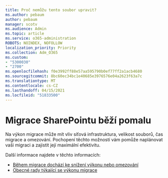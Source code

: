 ```yaml
---
title: Proč nemůžu tento soubor upravit?
ms.author: pebaum
author: pebaum
manager: scotv
ms.audience: Admin
ms.topic: article
ms.service: o365-administration
ROBOTS: NOINDEX, NOFOLLOW
localization_priority: Priority
ms.collection: Adm_O365
ms.custom:
- "5300030"
- "2700"
ms.openlocfilehash: f0e3992ff88e57aa595790b0ef77ff2a1acb4680
ms.sourcegitcommit: 8bc60ec34bc1e40685e3976576e04a2623f63a7c
ms.translationtype: MT
ms.contentlocale: cs-CZ
ms.lasthandoff: 04/15/2021
ms.locfileid: "51833500"
---
```

# <a name="sharepoint-migration-is-running-slowly"></a>Migrace SharePointu běží pomalu

Na výkon migrace může mít vliv síťová infrastruktura, velikost souborů, čas migrace a omezování. Pochopení těchto možností vám pomůže naplánovat vaši migraci a zajistit její maximální efektivitu.

Další informace najdete v těchto informacích:

- [Během migrace dochází ke snížení výkonu nebo omezování](https://docs.microsoft.com/sharepointmigration/sharepoint-online-and-onedrive-migration-speed#faq-and-troubleshooting)
- [Obecné rady týkající se výkonu migrace](https://docs.microsoft.com/sharepointmigration/sharepoint-online-and-onedrive-migration-speed)
